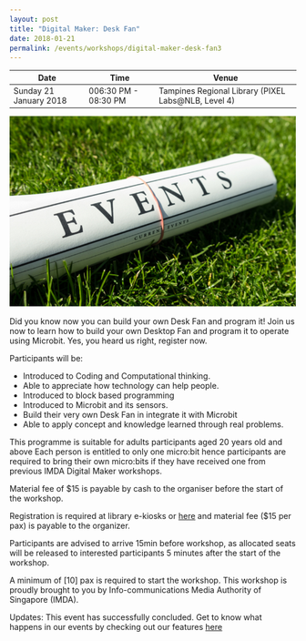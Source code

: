 ```yaml
---
layout: post
title: "Digital Maker: Desk Fan"
date: 2018-01-21
permalink: /events/workshops/digital-maker-desk-fan3
---
```


| Date | Time | Venue |
|--------|---|---|
| Sunday 21 January 2018 | 006:30 PM - 08:30 PM | Tampines Regional Library (PIXEL Labs@NLB, Level 4) |

![hi](/images/events/generic-event-image.jpg)

Did you know now you can build your own Desk Fan and program it! Join us now to learn how to build your own Desktop Fan and program it to operate using Microbit. Yes, you heard us right, register now. 
 
Participants will be:

- Introduced to Coding and Computational thinking.
- Able to appreciate how technology can help people.
- Introduced to block based programming
- Introduced to Microbit and its sensors.
- Build their very own Desk Fan in integrate it with Microbit
- Able to apply concept and knowledge learned through real problems.

This programme is suitable for adults participants aged 20 years old and above
Each person is entitled to only one micro:bit hence participants are required to bring their own micro:bits if they have received one from previous IMDA Digital Maker workshops.

Material fee of $15 is payable by cash to the organiser before the start of the workshop.
 
Registration is required at library e-kiosks or <a href="https://www.nlb.gov.sg/golibrary2/e/digital-maker-desk-fan-15892316" target="_blank">here</a> and material fee ($15 per pax) is payable to the organizer.
 
Participants are advised to arrive 15min before workshop, as allocated seats will be released to interested participants 5 minutes after the start of the workshop.

A minimum of [10] pax is required to start the workshop.
This workshop is proudly brought to you by Info-communications Media Authority of Singapore (IMDA).

Updates: This event has successfully concluded. Get to know what happens in our events by checking out our features <a href="" target="_blank">here</a>

